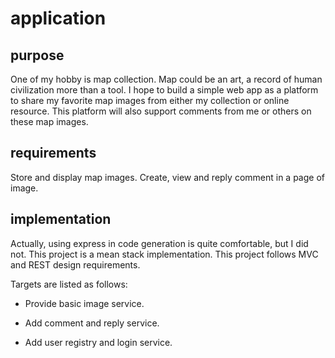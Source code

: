 # application

## purpose

One of my hobby is map collection. Map could be an art, a record of human civilization more than a tool.
I hope to build a simple web app as a platform to share my favorite map images from either my collection or online resource.
This platform will also support comments from me or others on these map images.

## requirements

Store and display map images.
Create, view and reply comment in a page of image.

## implementation

Actually, using express in code generation is quite comfortable, but I did not.
This project is a mean stack implementation. 
This project follows MVC and REST design requirements.

Targets are listed as follows:

* Provide basic image service.

* Add comment and reply service.

* Add user registry and login service.
